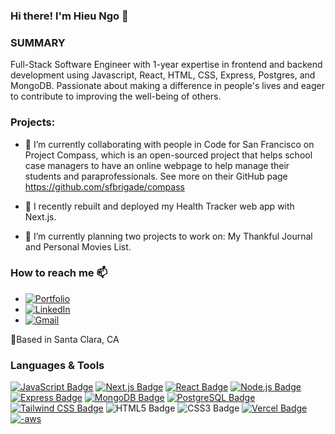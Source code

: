 ### Hi there! I'm Hieu Ngo 👋

### SUMMARY
Full-Stack Software Engineer with 1-year expertise in frontend and backend development using Javascript, React, HTML, CSS, Express, Postgres, and MongoDB. Passionate about making a difference in people's lives and eager to contribute to improving the well-being of others.

### Projects:
- 👯 I’m currently collaborating with people in Code for San Francisco on Project Compass, which is an open-sourced project that helps school case managers to have an online webpage to help manage their students and paraprofessionals. See more on their GitHub page https://github.com/sfbrigade/compass

- 🎉 I recently rebuilt and deployed my Health Tracker web app with Next.js.
- 🥅 I’m currently planning two projects to work on: My Thankful Journal and Personal Movies List.


### How to reach me 📫 <br/>
- <a href="https://hieungo.vercel.app">![Portfolio](https://img.shields.io/badge/website-000000?style=for-the-badge&logo=About.me&logoColor=white)</a>
- <a href="https://www.linkedin.com/in/hieungo89">![LinkedIn](https://img.shields.io/badge/LinkedIn-0077B5?style=for-the-badge&logo=linkedin&logoColor=white)</a>
- <a href="mailto:hieu.ngo12989@gmail.com">![Gmail](https://img.shields.io/badge/Gmail-D14836?style=for-the-badge&logo=gmail&logoColor=white)</a>

📍Based in Santa Clara, CA

### Languages & Tools
<a href="https://developer.mozilla.org/en-US/docs/Web/JavaScript/Guide/Introduction">![JavaScript Badge](https://img.shields.io/badge/JavaScript-F7DF1E?logo=javascript&logoColor=000&style=for-the-badge)</a>
<a href="https://nextjs.org/">![Next.js Badge](https://img.shields.io/badge/Next.js-000?logo=nextdotjs&logoColor=fff&style=for-the-badge)</a>
<a href="https://reactjs.org/">![React Badge](https://img.shields.io/badge/React-61DAFB?logo=react&logoColor=000&style=for-the-badge)</a>
<a href="https://nodejs.org/en/">![Node.js Badge](https://img.shields.io/badge/Node.js-393?logo=nodedotjs&logoColor=fff&style=for-the-badge)</a>
<a href="https://expressjs.com/">![Express Badge](https://img.shields.io/badge/Express-000?logo=express&logoColor=fff&style=for-the-badge)</a>
<a href="https://www.mongodb.com/">![MongoDB Badge](https://img.shields.io/badge/MongoDB-47A248?logo=mongodb&logoColor=fff&style=for-the-badge)</a>
<a href="https://www.postgresql.org/">![PostgreSQL Badge](https://img.shields.io/badge/PostgreSQL-4169E1?logo=postgresql&logoColor=fff&style=for-the-badge)</a>
<a href="https://tailwindcss.com/">![Tailwind CSS Badge](https://img.shields.io/badge/Tailwind%20CSS-06B6D4?logo=tailwindcss&logoColor=fff&style=for-the-badge)</a>
![HTML5 Badge](https://img.shields.io/badge/HTML5-E34F26?logo=html5&logoColor=fff&style=for-the-badge)
![CSS3 Badge](https://img.shields.io/badge/CSS3-1572B6?logo=css3&logoColor=fff&style=for-the-badge)
<a href="https://vercel.com/">![Vercel Badge](https://img.shields.io/badge/Vercel-000?logo=vercel&logoColor=fff&style=for-the-badge)</a>
<a href="https://aws.amazon.com/">![-aws](https://img.shields.io/badge/Amazon_AWS-FF9900?style=for-the-badge&logo=amazonaws&logoColor=white)</a>

<!--
**hieungo89/hieungo89** is a ✨ _special_ ✨ repository because its `README.md` (this file) appears on your GitHub profile.

Here are some ideas to get you started:

- 🔭 I’m currently working on ...
- 🌱 I’m currently learning ...
- 👯 I’m looking to collaborate on ...
- 🤔 I’m looking for help with ...
- 💬 Ask me about ...
- 😄 Pronouns: ...
- ⚡ Fun fact: ...
-->
